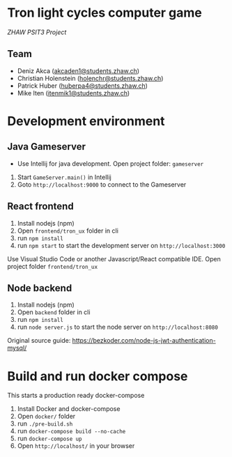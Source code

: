 # Tron light cycles computer game

*ZHAW PSIT3 Project*

## Team
* Deniz Akca (akcaden1@students.zhaw.ch)
* Christian Holenstein (holenchr@students.zhaw.ch)
* Patrick Huber (huberpa4@students.zhaw.ch)
* Mike Iten (itenmik1@students.zhaw.ch)

# Development environment

## Java Gameserver

* Use Intellij for java development. Open project folder: `gameserver`

1. Start `GameServer.main()` in Intellij
2. Goto `http://localhost:9000` to connect to the Gameserver

## React frontend

1. Install nodejs (npm)
2. Open `frontend/tron_ux` folder in cli
3. run `npm install`
4. run `npm start` to start the development server on `http://localhost:3000`

Use Visual Studio Code or another Javascript/React compatible IDE. Open project folder `frontend/tron_ux`

## Node backend

1. Install nodejs (npm)
2. Open `backend` folder in cli
3. run `npm install`
4. run `node server.js` to start the node server on `http://localhost:8080`

Original source guide: https://bezkoder.com/node-js-jwt-authentication-mysql/

# Build and run docker compose

This starts a production ready docker-compose

1. Install Docker and docker-compose
2. Open `docker/` folder
3. run `./pre-build.sh`
4. run `docker-compose build --no-cache`
5. run `docker-compose up`
6. Open `http://localhost/` in your browser


